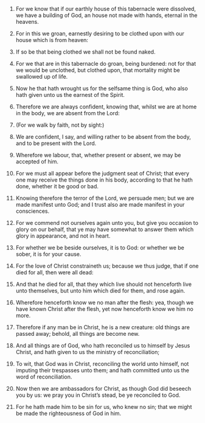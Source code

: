 1. For we know that if our earthly house of this tabernacle were
dissolved, we have a building of God, an house not made with hands,
eternal in the heavens.

2. For in this we groan, earnestly desiring to be clothed upon with
our house which is from heaven:

3. If so be that being clothed we
shall not be found naked.

4. For we that are in this tabernacle do groan, being burdened: not
for that we would be unclothed, but clothed upon, that mortality might
be swallowed up of life.

5. Now he that hath wrought us for the selfsame thing is God, who
also hath given unto us the earnest of the Spirit.

6. Therefore we are always confident, knowing that, whilst we are at
home in the body, we are absent from the Lord:

7. (For we walk by
faith, not by sight:)

8. We are confident, I say, and willing rather
to be absent from the body, and to be present with the Lord.

9. Wherefore we labour, that, whether present or absent, we may be
accepted of him.

10. For we must all appear before the judgment seat of Christ; that
every one may receive the things done in his body, according to that
he hath done, whether it be good or bad.

11. Knowing therefore the terror of the Lord, we persuade men; but we
are made manifest unto God; and I trust also are made manifest in your
consciences.

12. For we commend not ourselves again unto you, but give you
occasion to glory on our behalf, that ye may have somewhat to answer
them which glory in appearance, and not in heart.

13. For whether we be beside ourselves, it is to God: or whether we
be sober, it is for your cause.

14. For the love of Christ constraineth us; because we thus judge,
that if one died for all, then were all dead:

15. And that he died
for all, that they which live should not henceforth live unto
themselves, but unto him which died for them, and rose again.

16. Wherefore henceforth know we no man after the flesh: yea, though
we have known Christ after the flesh, yet now henceforth know we him
no more.

17. Therefore if any man be in Christ, he is a new creature: old
things are passed away; behold, all things are become new.

18. And all things are of God, who hath reconciled us to himself by
Jesus Christ, and hath given to us the ministry of reconciliation;

19. To wit, that God was in Christ, reconciling the world unto
himself, not imputing their trespasses unto them; and hath committed
unto us the word of reconciliation.

20. Now then we are ambassadors for Christ, as though God did beseech
you by us: we pray you in Christ’s stead, be ye reconciled to God.

21. For he hath made him to be sin for us, who knew no sin; that we
might be made the righteousness of God in him.